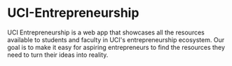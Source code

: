 # UCI-Entrepreneurship
UCI Entrepreneurship is a web app that showcases all the resources available to students and faculty in UCI's entrepreneurship ecosystem. Our goal is to make it easy for aspiring entrepreneurs to find the resources they need to turn their ideas into reality.
